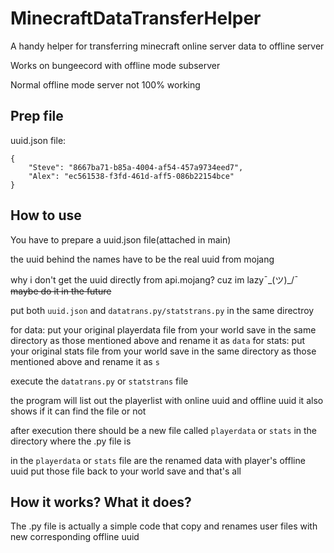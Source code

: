 # MinecraftDataTransferHelper
A handy helper for transferring minecraft online server data to offline server

Works on bungeecord with offline mode subserver

Normal offline mode server not 100% working

## Prep file
uuid.json file:
```
{
    "Steve": "8667ba71-b85a-4004-af54-457a9734eed7",
    "Alex": "ec561538-f3fd-461d-aff5-086b22154bce"
}
```

## How to use
You have to prepare a uuid.json file(attached in main)

the uuid behind the names have to be the real uuid from mojang

why i don't get the uuid directly from api.mojang?
cuz im lazy¯\_(ツ)_/¯
~~maybe do it in the future~~

put both `uuid.json` and `datatrans.py/statstrans.py` in the same directroy

for data:
put your original playerdata file from your world save in the same directory as those mentioned above and rename it as `data`
for stats:
put your original stats file from your world save in the same directory as those mentioned above and rename it as `s`

execute the `datatrans.py` or `statstrans` file

the program will list out the playerlist with online uuid and offline uuid
it also shows if it can find the file or not

after execution there should be a new file called `playerdata` or `stats` in the directory where the .py file is

in the `playerdata` or `stats` file are the renamed data with player's offline uuid
put those file back to your world save and that's all

## How it works? What it does?
The .py file is actually a simple code that copy and renames user files with new corresponding offline uuid
